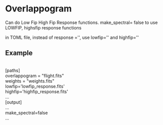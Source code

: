 ﻿# Overlappogram
Can do Low Fip High Fip Response functions.
make_spectral= false to use LOWFIP, highsfip response functions

in TOML file, instead of response ='', use lowfip='' and highfip=''

## Example 
<br/>
[paths]<br/>
overlappogram = "flight.fits"<br/>
weights = "weights.fits"<br/>
lowfip='lowfip_response.fits'<br/>
highfip='highfip_response.fits'<br/>
...<br/>
[output]<br/>
...<br/>
make_spectral=false<br/>
...<br/>

